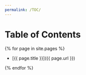 ```yaml
---
permalink: /TOC/
---
```

# Table of Contents
{% for page in site.pages %}
  - [{{ page.title }}]({{ page.url }})

  
{% endfor %}
